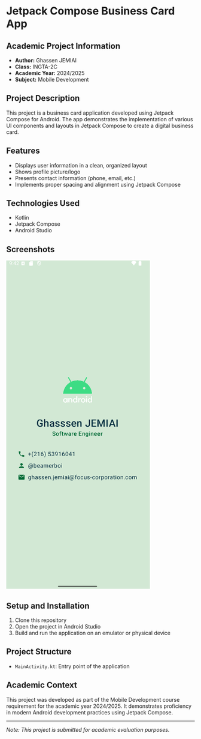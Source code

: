 # Jetpack Compose Business Card App

## Academic Project Information
- **Author:** Ghassen JEMIAI
- **Class:** INGTA-2C
- **Academic Year:** 2024/2025
- **Subject:** Mobile Development

## Project Description
This project is a business card application developed using Jetpack Compose for Android. The app demonstrates the implementation of various UI components and layouts in Jetpack Compose to create a digital business card.

## Features
- Displays user information in a clean, organized layout
- Shows profile picture/logo
- Presents contact information (phone, email, etc.)
- Implements proper spacing and alignment using Jetpack Compose

## Technologies Used
- Kotlin
- Jetpack Compose
- Android Studio

## Screenshots
![Business Card Application Screenshot](image.png)

## Setup and Installation
1. Clone this repository
2. Open the project in Android Studio
3. Build and run the application on an emulator or physical device

## Project Structure
- `MainActivity.kt`: Entry point of the application


## Academic Context
This project was developed as part of the Mobile Development course requirement for the academic year 2024/2025. It demonstrates proficiency in modern Android development practices using Jetpack Compose.

---

*Note: This project is submitted for academic evaluation purposes.* 